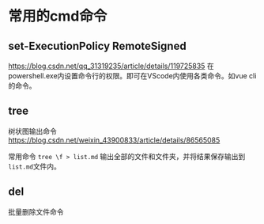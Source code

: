 
# 常用的cmd命令


## set-ExecutionPolicy RemoteSigned
https://blog.csdn.net/qq_31319235/article/details/119725835
在powershell.exe内设置命令行的权限。即可在VScode内使用各类命令。如vue cli的命令。



## tree
树状图输出命令
https://blog.csdn.net/weixin_43900833/article/details/86565085

常用命令
`tree \f > list.md`
输出全部的文件和文件夹，并将结果保存输出到`list.md`文件内。


## del 
批量删除文件命令


